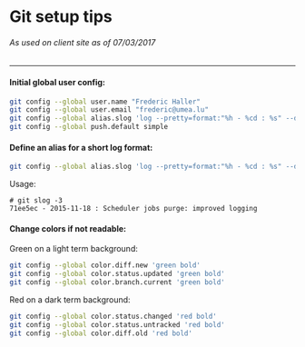 Git setup tips
==============
###### As used on client site as of 07/03/2017
---

#### Initial global user config:
```bash
git config --global user.name "Frederic Haller"
git config --global user.email "frederic@umea.lu"
git config --global alias.slog 'log --pretty=format:"%h - %cd : %s" --date=short'
git config --global push.default simple
```
#### Define an alias for a short log format:
```bash
git config --global alias.slog 'log --pretty=format:"%h - %cd : %s" --date=short'
```
Usage:
```
# git slog -3
71ee5ec - 2015-11-18 : Scheduler jobs purge: improved logging
```
#### Change colors if not readable:
Green on a light term background:
```bash
git config --global color.diff.new 'green bold'
git config --global color.status.updated 'green bold'
git config --global color.branch.current 'green bold'
```
Red on a dark term background:
```bash
git config --global color.status.changed 'red bold'
git config --global color.status.untracked 'red bold'
git config --global color.diff.old 'red bold'
```
